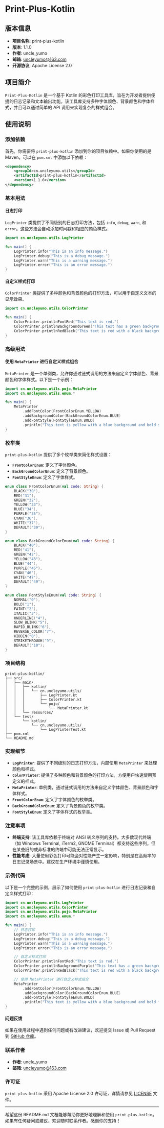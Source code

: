 # Print-Plus-Kotlin

## 版本信息

- **项目名称**: print-plus-kotlin
- **版本**: 1.1.0
- **作者**: uncle_yumo
- **邮箱**: uncleyumo@163.com
- **开源协议**: Apache License 2.0

## 项目简介

`Print-Plus-Kotlin` 是一个基于 Kotlin 的彩色打印工具库，旨在为开发者提供便捷的日志记录和文本输出功能。该工具库支持多种字体颜色、背景颜色和字体样式，并且可以通过简单的 API 调用来实现复杂的样式组合。

## 使用说明

### 添加依赖

首先，你需要将 `print-plus-kotlin` 添加到你的项目依赖中。如果你使用的是 Maven，可以在 `pom.xml` 中添加以下依赖：

```xml
<dependency>
    <groupId>cn.uncleyumo.utils</groupId>
    <artifactId>print-plus-kotlin</artifactId>
    <version>1.1.0</version>
</dependency>
```

### 基本用法

#### 日志打印

`LogPrinter` 类提供了不同级别的日志打印方法，包括 `info`, `debug`, `warn`, 和 `error`。这些方法会自动添加时间戳和相应的颜色样式。

```kotlin
import cn.uncleyumo.utils.LogPrinter

fun main() {
    LogPrinter.info("This is an info message.")
    LogPrinter.debug("This is a debug message.")
    LogPrinter.warn("This is a warning message.")
    LogPrinter.error("This is an error message.")
}
```

#### 自定义样式打印

`ColorPrinter` 类提供了多种颜色和背景颜色的打印方法，可以用于自定义文本的显示效果。

```kotlin
import cn.uncleyumo.utils.ColorPrinter

fun main() {
    ColorPrinter.printlnFontRed("This text is red.")
    ColorPrinter.printlnBackgroundGreen("This text has a green background.")
    ColorPrinter.printlnRedBlack("This text is red with a black background.")
}
```

### 高级用法

#### 使用 `MetaPrinter` 进行自定义样式组合

`MetaPrinter` 是一个单例类，允许你通过链式调用的方法来自定义字体颜色、背景颜色和字体样式。以下是一个示例：

```kotlin
import cn.uncleyumo.utils.pojo.MetaPrinter
import cn.uncleyumo.utils.enum.*

fun main() {
    MetaPrinter
        .addFontColor(FrontColorEnum.YELLOW)
        .addBackgroundColor(BackGroundColorEnum.BLUE)
        .addFontStyle(FontStyleEnum.BOLD)
        .println("This text is yellow with a blue background and bold style.")
}
```

### 枚举类

`print-plus-kotlin` 提供了多个枚举类来简化样式设置：

- **`FrontColorEnum`**: 定义了字体颜色。
- **`BackGroundColorEnum`**: 定义了背景颜色。
- **`FontStyleEnum`**: 定义了字体样式。

```kotlin
enum class FrontColorEnum(val code: String) {
    BLACK("30"),
    RED("31"),
    GREEN("32"),
    YELLOW("33"),
    BLUE("34"),
    PURPLE("35"),
    CYAN("36"),
    WHITE("37"),
    DEFAULT("39");
}

enum class BackGroundColorEnum(val code: String) {
    BLACK("40"),
    RED("41"),
    GREEN("42"),
    YELLOW("43"),
    BLUE("44"),
    PURPLE("45"),
    CYAN("46"),
    WHITE("47"),
    DEFAULT("49");
}

enum class FontStyleEnum(val code: String) {
    NORMAL("0"),
    BOLD("1"),
    FAINT("2"),
    ITALIC("3"),
    UNDERLINE("4"),
    SLOW_BLINK("5"),
    RAPID_BLINK("6"),
    REVERSE_COLOR("7"),
    HIDDEN("8"),
    STRIKETHROUGH("9"),
    DEFAULT("10");
}
```

### 项目结构

```
print-plus-kotlin/
├── src/
│   ├── main/
│   │   ├── kotlin/
│   │   │   └── cn.uncleyumo.utils/
│   │   │       ├── LogPrinter.kt
│   │   │       ├── ColorPrinter.kt
│   │   │       └── pojo/
│   │   │           └── MetaPrinter.kt
│   │   └── resources/
│   └── test/
│       └── kotlin/
│           └── cn.uncleyumo.utils/
│               └── LogPrinterTest.kt
├── pom.xml
└── README.md
```

### 实现细节

- **`LogPrinter`**: 提供了不同级别的日志打印方法，内部使用 `MetaPrinter` 来处理颜色和样式。
- **`ColorPrinter`**: 提供了多种颜色和背景颜色的打印方法，方便用户快速使用预定义的样式。
- **`MetaPrinter`**: 单例类，通过链式调用的方法来自定义字体颜色、背景颜色和字体样式。
- **`FrontColorEnum`**: 定义了字体颜色的枚举类。
- **`BackGroundColorEnum`**: 定义了背景颜色的枚举类。
- **`FontStyleEnum`**: 定义了字体样式的枚举类。

### 注意事项

- **终端支持**: 该工具库依赖于终端对 ANSI 转义序列的支持。大多数现代终端（如 Windows Terminal, iTerm2, GNOME Terminal）都支持这些序列，但在某些旧的或非标准的终端中可能无法正常显示。
- **性能考虑**: 大量使用彩色打印可能会对性能产生一定影响，特别是在高频率的日志记录场景中。建议在生产环境中谨慎使用。

### 示例代码

以下是一个完整的示例，展示了如何使用 `print-plus-kotlin` 进行日志记录和自定义样式打印：

```kotlin
import cn.uncleyumo.utils.LogPrinter
import cn.uncleyumo.utils.ColorPrinter
import cn.uncleyumo.utils.pojo.MetaPrinter
import cn.uncleyumo.utils.enum.*

fun main() {
    // 日志打印
    LogPrinter.info("This is an info message.")
    LogPrinter.debug("This is a debug message.")
    LogPrinter.warn("This is a warning message.")
    LogPrinter.error("This is an error message.")

    // 自定义样式打印
    ColorPrinter.printlnFontRed("This text is red.")
    ColorPrinter.printlnBackgroundPurple("This text has a green background.")
    ColorPrinter.printlnRedBlack("This text is red with a black background.")

    // 使用 MetaPrinter 进行自定义样式组合
    MetaPrinter
        .addFontColor(FrontColorEnum.YELLOW)
        .addBackgroundColor(BackGroundColorEnum.BLUE)
        .addFontStyle(FontStyleEnum.BOLD)
        .println("This text is yellow with a blue background and bold font.")
}
```

#### 问题反馈

如果在使用过程中遇到任何问题或有改进建议，欢迎提交 Issue 或 Pull Request
到 [GitHub 仓库](https://github.com/UncleYumo/print-plus-kotlin)。

### 联系作者

- **作者**: uncle_yumo
- **邮箱**: uncleyumo@163.com

### 许可证

`print-plus-kotlin` 采用 Apache License 2.0 许可证，详情请参见 [LICENSE](LICENSE) 文件。

---

希望这份 README.md 文档能够帮助你更好地理解和使用 `print-plus-kotlin`。如果有任何疑问或建议，欢迎随时联系作者。感谢你的支持！
